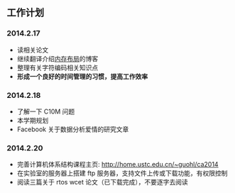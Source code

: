## 工作计划

### 2014.2.17

* 读相关论文
* 继续翻译介绍[内存布局](http://duartes.org/gustavo/blog/post/anatomy-of-a-program-in-memory)的博客
* 整理有关字符编码相关知识点
* **形成一个良好的时间管理的习惯，提高工作效率**


### 2014.2.18

* 了解一下 C10M 问题
* 本学期规划
* Facebook 关于数据分析爱情的研究文章


### 2014.2.20

* 完善计算机体系结构课程主页: http://home.ustc.edu.cn/~guohl/ca2014
* 在实验室的服务器上搭建 ftp 服务器，支持文件上传或下载功能，有权限控制
* 阅读三篇关于 rtos wcet 论文（已下载完成），不要逐字去阅读

